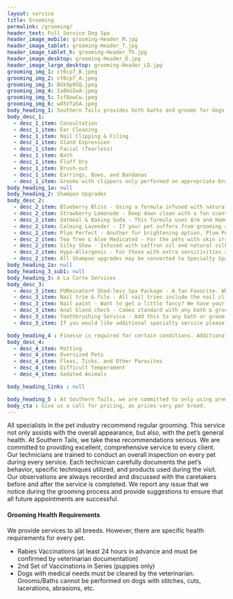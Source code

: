 ```yaml
---
layout: service
title: Grooming
permalink: /grooming/
header_text: Full Service Dog Spa
header_image_mobile: grooming-Header_M.jpg
header_image_tablet: grooming-Header_T.jpg
header_image_tablet_h: grooming-Header_Th.jpg
header_image_desktop: grooming-Header_D.jpg
header_image_large_desktop: grooming-Header_LD.jpg
grooming_img_1: ct6cp7_B.jpeg
grooming_img_2: ct6cp7_A.jpeg
grooming_img_3: BGk9p9SQ.jpeg
grooming_img_4: Ia8kUZwA.jpeg
grooming_img_5: Isf8owCw.jpeg
grooming_img_6: w85VfaSA.jpeg
body_heading_1: Southern Tails provides both baths and grooms for dogs. Every service includes the following steps
body_desc_1:
  - desc_1_item: Consultation
  - desc_1_item: Ear Cleaning
  - desc_1_item: Nail Clipping & Filing
  - desc_1_item: Gland Expression
  - desc_1_item: Facial (Tearless)
  - desc_1_item: Bath
  - desc_1_item: Fluff Dry
  - desc_1_item: Brush-out
  - desc_1_item: Earrings, Bows, and Bandanas
  - desc_1_item: Grooms with clippers only performed on appropriate breeds and are tailored to our clients’ requests
body_heading_1a: null
body_heading_2: Shampoo Upgrades
body_desc_2:
  - desc_2_item: Blueberry Bliss - Using a formula infused with natural ingredients, this will leave your pets fur healthy, clean, bright, and yummy smelling!
  - desc_2_item: Strawberry Lemonade - Deep down clean with a fun scent that lasts for days.
  - desc_2_item: Oatmeal & Baking Soda - This formula uses Arm and Hammer baking soda, aloe vera, and a blend of natural colloidal oatmeal. This is a great choice for any pet for a deep, rich smell of clean, as well as a great product to soothe skin flare-ups, and maintain healthy, nourished skin.
  - desc_2_item: Calming Lavender - If your pet suffers from grooming anxiety or is a little stressed, this chamomile enriched formula will not only calm, but leave them feeling fresh and clean.
  - desc_2_item: Plum Perfect - Another fur brightening option, Plum Perfect is formulated to provide a deep down clean and a shiny manageable bright coat.
  - desc_2_item: Tea Tree & Aloe Medicated - For the pets with skin irritations, this veterinarian recommended formula is infused with aloe vera and tea tree oil to soothe their skin.
  - desc_2_item: Silky Show - Infused with saffron oil and natural silk protein, this is made for the pet that can use a little extra sheen and moisture in their fur. Leaves the fur looking show stopping beautiful.
  - desc_2_item: Hypo-Allergenic - For those with extra sensitivities and allergies, we recommend this gentle tear-free solution.
  - desc_2_item: All Shampoo upgrades may be converted to Specialty Spas by adding a tooth brushing
body_heading_2a: null
body_heading_3_sub1: null
body_heading_3: A La Carte Services
body_desc_3:
  - desc_3_item: FURminator® Shed-less Spa Package - A fan Favorite. When your pet sheds, leave it to us to take care of the excess fur. This formula helps pull an excess of up to 90% of the loose undercoat when used regularly. No parabens or chemical dyes included.
  - desc_3_item: Nail trim & file - All nail trims include the nail clipping or the grinding of the nails, and are essential to keeping your pet healthy. No appointment necessary.
  - desc_3_item: Nail paint - Want to get a little fancy? We have your pet covered for that special occasion.
  - desc_3_item: Anal Gland check - Comes standard with any bath & groom, but can be done quickly without either service. The glands will be express and any abnormalities will be reported to the owner.
  - desc_3_item: Toothbrushing Service - Add this to any bath or groom to complete the spa experience!
  - desc_3_item: If you would like additional specialty service please ask!

body_heading_4 : Finesse is required for certain conditions. Additional fees will be charged for
body_desc_4:
  - desc_4_item: Matting
  - desc_4_item: Oversized Pets
  - desc_4_item: Fleas, Ticks, and Other Parasites
  - desc_4_item: Difficult Temperament
  - desc_4_item: Sedated Animals

body_heading_links : null

body_heading_5 : At Southern Tails, we are committed to only using premium products during their appointment. We dedicate ourselves to providing a professional, safe and clean state-of-the-art facility. We strive to offer clients an experience with only highly-knowledgeable and well-trained professionals.
body_cta : Give us a call for pricing, as prices vary per breed.
---
```

All specialists in the pet industry recommend regular grooming. This service not only assists with the overall appearance, but also, with the pet’s general health. At Southern Tails, we take these recommendations serious. We are committed to providing excellent, comprehensive service to every client. Our technicians are trained to conduct an overall inspection on every pet during every service. Each technician carefully documents the pet’s behavior, specific techniques utilized, and products used during the visit. Our observations are always recorded and discussed with the caretakers before and after the service is completed. We report any issue that we notice during the grooming process and provide suggestions to ensure that all future appointments are successful.

#### Grooming Health Requirements

We provide services to all breeds. However, there are specific health requirements for every pet.
- Rabies Vaccinations (at least 24 hours in advance and must be confirmed by veterinarian documentation)
- 2nd Set of Vaccinations in Series (puppies only)
- Dogs with medical needs must be cleared by the veterinarian. Grooms/Baths cannot be performed on dogs with stitches, cuts, lacerations, abrasions, etc.

